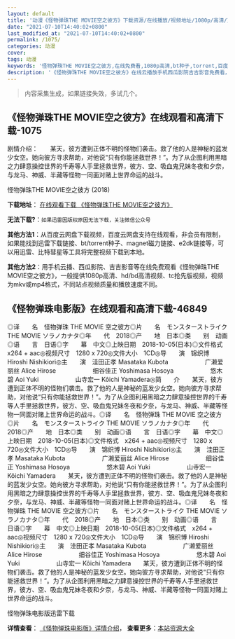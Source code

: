 ```yaml
---
layout: default
title: '动漫《怪物弹珠THE MOVIE空之彼方》下载资源/在线播放/视频地址/1080p/高清/蓝光'
date: "2021-07-10T14:40:02+0800"
last_modified_at: "2021-07-10T14:40:02+0800"
permalink: /1075/
categories: 动漫
cover:
tags: 动漫
keywords: '怪物弹珠THE MOVIE空之彼方,在线免费看,1080p高清,bt种子,torrent,百度云盘,magnet,磁力链,迅雷下载资源'
description: '《怪物弹珠THE MOVIE空之彼方》在线云播放手机西瓜影院吉吉影音免费看，1080p高清bd/hd未删减完整版和tc抢先枪版，mkv/mp4格式，附带bt/torrent种子、magnet/磁力链、百度云盘、网盘资源迅雷下载链接'
---
```


>内容采集生成，如果链接失效，多试几个。


## 《怪物弹珠THE MOVIE空之彼方》在线观看和高清下载-1075

剧情介绍：　　某天，彼方遭到正体不明的怪物们袭击。救了他的人是神秘的蓝发少女空。她向彼方寻求帮助，对他说“只有你能拯救世界！”。为了从企图利用黑暗之力肆意操控世界的千寿等人手里拯救世界，彼方、空、吸血鬼兄妹冬夜和夕奈，与龙马、神威、半藏等怪物一同面对赌上世界命运的战斗。


怪物弹珠THE MOVIE空之彼方 (2018)

**下载地址**： [在线观看下载 《怪物弹珠THE MOVIE空之彼方》](https://www.btbtdy.me/btdy/dy16127.html) 


**无法下载?**：`如果迅雷因版权原因无法下载，关注微信公众号 `

**其他方法1**：从百度云网盘下载视频，百度云网盘支持在线观看，非会员有限制，如果能找到迅雷下载链接、bt/torrent种子、magnet磁力链接、e2dk链接等，可以用迅雷、比特彗星等工具将完整视频下载到本地。

**其他方法2**：用手机云播、西瓜影院、吉吉影音等在线免费观看《怪物弹珠THE MOVIE空之彼方》，一般提供1080p高清、hd/bd高清视频、tc抢先版视频，视频为mkv或mp4格式，不同站点视频质量和播放速度不同。


## 《怪物弹珠电影版》在线观看和高清下载-46849

◎译　　名　怪物弹珠 THE MOVIE 空之彼方◎片　　名　モンスターストライク THE MOVIE ソラノカナタ◎年　　代　2018◎产　　地　日本◎类　　别　动画◎语　　言　日语◎字　　幕　中文◎上映日期　2018-10-05(日本)◎文件格式　x264 + aac◎视频尺寸　1280 x 720◎文件大小　1CD◎导　　演　锦织博 Hiroshi Nishikiori◎主　　演　洼田正孝 Masataka Kubota　　　　　　广濑爱丽丝 Alice Hirose　　　　　　细谷佳正 Yoshimasa Hosoya　　　　　　悠木碧 Aoi Yuki　　　　　　山寺宏一 Kôichi Yamadera◎简　　介　　某天，彼方遭到正体不明的怪物们袭击。救了他的人是神秘的蓝发少女空。她向彼方寻求帮助，对他说“只有你能拯救世界！”。为了从企图利用黑暗之力肆意操控世界的千寿等人手里拯救世界，彼方、空、吸血鬼兄妹冬夜和夕奈，与龙马、神威、半藏等怪物一同面对赌上世界命运的战斗。◎译　　名　怪物弹珠 THE MOVIE 空之彼方◎片　　名　モンスターストライク THE MOVIE ソラノカナタ◎年　　代　2018◎产　　地　日本◎类　　别　动画◎语　　言　日语◎字　　幕　中文◎上映日期　2018-10-05(日本)◎文件格式　x264 + aac◎视频尺寸　1280 x 720◎文件大小　1CD◎导　　演　锦织博 Hiroshi Nishikiori◎主　　演　洼田正孝 Masataka Kubota　　　　　　广濑爱丽丝 Alice Hirose　　　　　　细谷佳正 Yoshimasa Hosoya　　　　　　悠木碧 Aoi Yuki　　　　　　山寺宏一 Kôichi Yamadera　　某天，彼方遭到正体不明的怪物们袭击。救了他的人是神秘的蓝发少女空。她向彼方寻求帮助，对他说“只有你能拯救世界！”。为了从企图利用黑暗之力肆意操控世界的千寿等人手里拯救世界，彼方、空、吸血鬼兄妹冬夜和夕奈，与龙马、神威、半藏等怪物一同面对赌上世界命运的战斗。◎译　　名　怪物弹珠 THE MOVIE 空之彼方◎片　　名　モンスターストライク THE MOVIE ソラノカナタ◎年　　代　2018◎产　　地　日本◎类　　别　动画◎语　　言　日语◎字　　幕　中文◎上映日期　2018-10-05(日本)◎文件格式　x264 + aac◎视频尺寸　1280 x 720◎文件大小　1CD◎导　　演　锦织博 Hiroshi Nishikiori◎主　　演　洼田正孝 Masataka Kubota　　　　　　广濑爱丽丝 Alice Hirose　　　　　　细谷佳正 Yoshimasa Hosoya　　　　　　悠木碧 Aoi Yuki　　　　　　山寺宏一 Kôichi Yamadera　　某天，彼方遭到正体不明的怪物们袭击。救了他的人是神秘的蓝发少女空。她向彼方寻求帮助，对他说“只有你能拯救世界！”。为了从企图利用黑暗之力肆意操控世界的千寿等人手里拯救世界，彼方、空、吸血鬼兄妹冬夜和夕奈，与龙马、神威、半藏等怪物一同面对赌上世界命运的战斗。


怪物弹珠电影版迅雷下载

**详情查看**： [《怪物弹珠电影版》详情介绍](/movie/46849/)， **查看更多**：[本站资源大全](/movie/t/all/)

